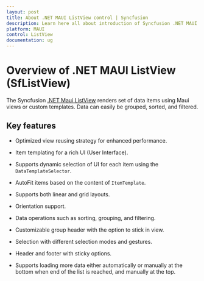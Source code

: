```yaml
---
layout: post
title: About .NET MAUI ListView control | Syncfusion
description: Learn here all about introduction of Syncfusion .NET MAUI ListView (SfListView) control, its elements and more.
platform: MAUI
control: ListView
documentation: ug
---
```


# Overview of .NET MAUI ListView (SfListView)

The Syncfusion [.NET Maui ListView](https://www.syncfusion.com/maui-controls/maui-listview) renders set of data items using Maui views or custom templates. Data can easily be grouped, sorted, and filtered.

## Key features

 * Optimized view reusing strategy for enhanced performance.

 * Item templating for a rich UI (User Interface).

 * Supports dynamic selection of UI for each item using the `DataTemplateSelector`.

 * AutoFit items based on the content of `ItemTemplate`.

 * Supports both linear and grid layouts.

 * Orientation support.

 * Data operations such as sorting, grouping, and filtering.

 * Customizable group header with the option to stick in view.

 * Selection with different selection modes and gestures.

 * Header and footer with sticky options.

 * Supports loading more data either automatically or manually at the bottom when end of the list is reached, and manually at the top.




